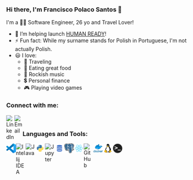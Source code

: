 ### Hi there, I'm Francisco Polaco Santos 👋

I'm a 👨‍💻 Software Engineer, 26 yo and Travel Lover!

- 🚀 I’m helping launch [HUMAN READY][human]!
- ⚡ Fun fact: While my surname stands for Polish in Portuguese, I'm not actually Polish.
- 😃 I love:
    - 🛫  Traveling
    - 🍲  Eating great food
    - 🎸  Rockish music
    - 💲  Personal finance
    - 🎮  Playing video games

### Connect with me:

[<img align="left" alt="LinkedIn" width="22px" src="https://cdn-icons-png.flaticon.com/512/174/174857.png" />][linkedin]
[<img align="left" alt="Email" width="22px" src="https://upload.wikimedia.org/wikipedia/commons/7/7e/Gmail_icon_%282020%29.svg" />][email]

<br />

### Languages and Tools:

[<img align="left" alt="Visual Studio Code" width="26px" src="https://raw.githubusercontent.com/github/explore/80688e429a7d4ef2fca1e82350fe8e3517d3494d/topics/visual-studio-code/visual-studio-code.png" />][devplaylist]
[<img align="left" alt="Intellij IDEA" width="26px" src="https://upload.wikimedia.org/wikipedia/commons/9/9c/IntelliJ_IDEA_Icon.svg" />][devplaylist]
[<img align="left" alt="Java" width="26px" src="https://classes.engineering.wustl.edu/cse231/core/images/2/26/Java.png" />][devplaylist]
[<img align="left" alt="Python" width="26px" src="https://raw.githubusercontent.com/github/explore/80688e429a7d4ef2fca1e82350fe8e3517d3494d/topics/python/python.png" />][devplaylist]
[<img align="left" alt="Jupyter" width="26px" src="https://upload.wikimedia.org/wikipedia/commons/thumb/3/38/Jupyter_logo.svg/1280px-Jupyter_logo.svg.png" />][devplaylist]
[<img align="left" alt="SQL" width="26px" 
src="https://raw.githubusercontent.com/github/explore/80688e429a7d4ef2fca1e82350fe8e3517d3494d/topics/sql/sql.png" />][devplaylist]
[<img align="left" alt="PostgreSQL" width="26px" src="https://raw.githubusercontent.com/github/explore/80688e429a7d4ef2fca1e82350fe8e3517d3494d/topics/postgresql/postgresql.png" />][devplaylist]
[<img align="left" alt="React" width="26px" src="https://raw.githubusercontent.com/github/explore/80688e429a7d4ef2fca1e82350fe8e3517d3494d/topics/react/react.png" />][devplaylist]
[<img align="left" alt="GitHub" width="26px" src="https://cdn.freebiesupply.com/logos/large/2x/github-octocat-logo-png-transparent.png" />][devplaylist]
[<img align="left" alt="Docker" width="26px" src="https://raw.githubusercontent.com/github/explore/80688e429a7d4ef2fca1e82350fe8e3517d3494d/topics/docker/docker.png" />][devplaylist]
[<img align="left" alt="Linux" width="26px" src="https://raw.githubusercontent.com/github/explore/80688e429a7d4ef2fca1e82350fe8e3517d3494d/topics/linux/linux.png" />][devplaylist]
[<img align="left" alt="Terminal" width="26px" src="https://raw.githubusercontent.com/github/explore/80688e429a7d4ef2fca1e82350fe8e3517d3494d/topics/terminal/terminal.png" />][devplaylist]

<br />
<br />

[website]: https://francisco-polaco.github.io/
[human]: https://humanready.io/
[linkedin]: https://www.linkedin.com/in/francisco-santos-bb6054115/
[email]: mailto:f.polaco.santos@gmail.com
[devplaylist]: https://open.spotify.com/playlist/37i9dQZF1EQpj7X7UK8OOF?si=68ba103c55c04cdb
